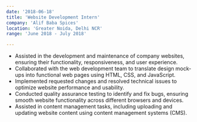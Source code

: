 ```yaml
---
date: '2018-06-18'
title: 'Website Development Intern'
company: 'Alif Baba Spices'
location: 'Greater Noida, Delhi NCR'
range: 'June 2018 - July 2018'

---
```


- Assisted in the development and maintenance of company websites, ensuring their functionality, responsiveness, and user experience.
- Collaborated with the web development team to translate design mock-ups into functional web pages using HTML, CSS, and JavaScript.
- Implemented requested changes and resolved technical issues to optimize website performance and usability.
- Conducted quality assurance testing to identify and fix bugs, ensuring smooth website functionality across different browsers and devices.
- Assisted in content management tasks, including uploading and updating website content using content management systems (CMS).
